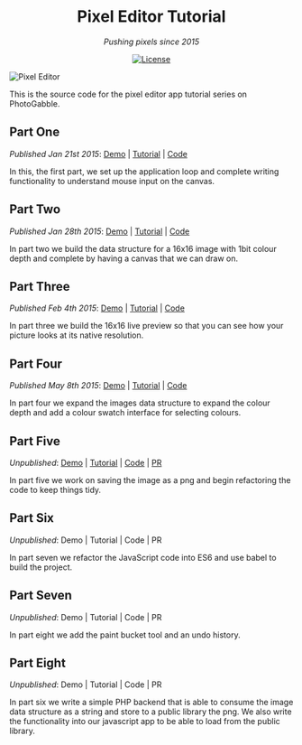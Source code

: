 <h1 align="center">Pixel Editor Tutorial</h1>
<p align="center"><em>Pushing pixels since 2015</em></p>

<p align="center">
  <a href="LICENSE"><img src="https://img.shields.io/github/license/photogabble/pixel-editor-tutorial.svg" alt="License"></a>
</p>

![Pixel Editor](http://www.photogabble.co.uk/img/javascript-pixel-paint.png "Pixel Editor")

This is the source code for the pixel editor app tutorial series on PhotoGabble.

## Part One
_Published Jan 21st 2015_: [Demo](http://builds.photogabble.co.uk/writing-a-pixel-editor-in-javascript-p1/) | [Tutorial](https://www.photogabble.co.uk/blog/tutorials/writing-a-pixel-editor-in-javascript-p1/?utm_source=github&utm_medium=referral&utm_campaign=pixel_editor_tutorial_readme) | [Code](https://github.com/photogabble/pixel-editor-tutorial/tree/master/step%20one)

In this, the first part, we set up the application loop and complete writing functionality to understand mouse input on the canvas.

## Part Two
_Published Jan 28th 2015_: [Demo](http://builds.photogabble.co.uk/writing-a-pixel-editor-in-javascript-p2/) | [Tutorial](https://www.photogabble.co.uk/blog/tutorials/writing-a-pixel-editor-in-javascript-p2/?utm_source=github&utm_medium=referral&utm_campaign=pixel_editor_tutorial_readme) | [Code](https://github.com/photogabble/pixel-editor-tutorial/tree/master/step%20two)

In part two we build the data structure for a 16x16 image with 1bit colour depth and complete by having a canvas that we can draw on.

## Part Three
_Published Feb 4th 2015_: [Demo](http://builds.photogabble.co.uk/writing-a-pixel-editor-in-javascript-p3/) | [Tutorial](https://www.photogabble.co.uk/blog/tutorials/writing-a-pixel-editor-in-javascript-p3/?utm_source=github&utm_medium=referral&utm_campaign=pixel_editor_tutorial_readme) | [Code](https://github.com/photogabble/pixel-editor-tutorial/tree/master/step%20three)

In part three we build the 16x16 live preview so that you can see how your picture looks at its native resolution.

## Part Four
_Published May 8th 2015_: [Demo](http://builds.photogabble.co.uk/writing-a-pixel-editor-in-javascript-p4/) | [Tutorial](https://www.photogabble.co.uk/blog/tutorials/writing-a-pixel-editor-in-javascript-p4/?utm_source=github&utm_medium=referral&utm_campaign=pixel_editor_tutorial_readme) | [Code](https://github.com/photogabble/pixel-editor-tutorial/tree/master/step%20four)

In part four we expand the images data structure to expand the colour depth and add a colour swatch interface for selecting colours.

## Part Five
_Unpublished_: [Demo](http://builds.photogabble.co.uk/writing-a-pixel-editor-in-javascript-p5/) | [Tutorial](https://www.photogabble.co.uk/blog/tutorials/writing-a-pixel-editor-in-javascript-p5/?utm_source=github&utm_medium=referral&utm_campaign=pixel_editor_tutorial_readme) | [Code](https://github.com/photogabble/pixel-editor-tutorial/tree/master/step%20five) | [PR](https://github.com/photogabble/pixel-editor-tutorial/pull/1)

In part five we work on saving the image as a png and begin refactoring the code to keep things tidy.

## Part Six
_Unpublished_: Demo | Tutorial | Code | PR

In part seven we refactor the JavaScript code into ES6 and use babel to build the project.

## Part Seven
_Unpublished_: Demo | Tutorial | Code | PR

In part eight we add the paint bucket tool and an undo history.

## Part Eight
_Unpublished_: Demo | Tutorial | Code | PR

In part six we write a simple PHP backend that is able to consume the image data structure as a string and store to a public library the png. We also write the functionality into our javascript app to be able to load from the public library.

